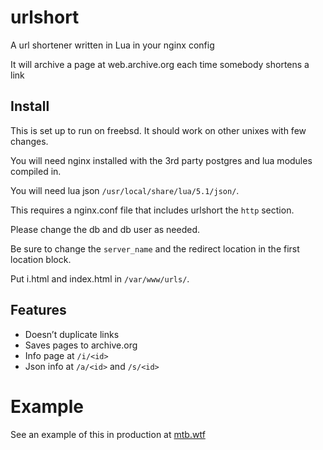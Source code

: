 # urlshort
A url shortener written in Lua in your nginx config

It will archive a page at web.archive.org each time somebody shortens a link

## Install
This is set up to run on freebsd.  It should work on other unixes with few 
changes.

You will need nginx installed with the 3rd party postgres and lua modules 
compiled in.

You will need lua json `/usr/local/share/lua/5.1/json/`.

This requires a nginx.conf file that includes urlshort the `http` section.

Please change the db and db user as needed.

Be sure to change the `server_name` and the redirect location in the first 
location block.

Put i.html and index.html in `/var/www/urls/`.

## Features
- Doesn’t duplicate links
- Saves pages to archive.org
- Info page at `/i/<id>`
- Json info at `/a/<id>` and `/s/<id>`

# Example
See an example of this in production at [mtb.wtf](http://mtb.wtf/)
